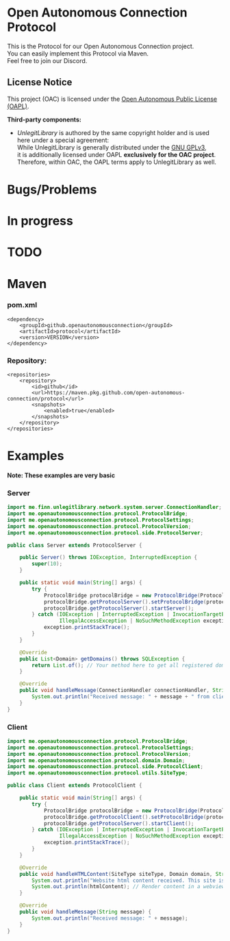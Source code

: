 # Open Autonomous Connection Protocol

This is the Protocol for our Open Autonomous Connection project.<br />
You can easily implement this Protocol via Maven.<br />
Feel free to join our Discord.
<br />

## License Notice

This project (OAC) is licensed under the [Open Autonomous Public License (OAPL)](https://github.com/Open-Autonomous-Connection/OAPL/blob/main/LICENSE).

**Third-party components:**
- *UnlegitLibrary* is authored by the same copyright holder and is used here under a special agreement:  
  While UnlegitLibrary is generally distributed under the [GNU GPLv3](https://github.com/UnlegitDqrk/UnlegitLibrary/blob/master/LICENSE),  
  it is additionally licensed under OAPL **exclusively for the OAC project**.  
  Therefore, within OAC, the OAPL terms apply to UnlegitLibrary as well.

# Bugs/Problems
# In progress
# TODO

# Maven
### pom.xml
```
<dependency>
    <groupId>github.openautonomousconnection</groupId>
    <artifactId>protocol</artifactId>
    <version>VERSION</version>
</dependency>
```

### Repository:
```
<repositories>
    <repository>
        <id>github</id>
        <url>https://maven.pkg.github.com/open-autonomous-connection/protocol</url>
        <snapshots>
            <enabled>true</enabled>
        </snapshots>
    </repository>
</repositories>
```

# Examples
#### Note: These examples are very basic
### Server

```java
import me.finn.unlegitlibrary.network.system.server.ConnectionHandler;
import me.openautonomousconnection.protocol.ProtocolBridge;
import me.openautonomousconnection.protocol.ProtocolSettings;
import me.openautonomousconnection.protocol.ProtocolVersion;
import me.openautonomousconnection.protocol.side.ProtocolServer;

public class Server extends ProtocolServer {

    public Server() throws IOException, InterruptedException {
        super(10);
    }

    public static void main(String[] args) {
        try {
            ProtocolBridge protocolBridge = new ProtocolBridge(ProtocolVersion.PV_1_0_0, new ProtocolSettings(), new Server());
            protocolBridge.getProtocolServer().setProtocolBridge(protocolBridge);
            protocolBridge.getProtocolServer().startServer();
        } catch (IOException | InterruptedException | InvocationTargetException | InstantiationException |
                 IllegalAccessException | NoSuchMethodException exception) {
            exception.printStackTrace();
        }
    }

    @Override
    public List<Domain> getDomains() throws SQLException {
        return List.of(); // Your method here to get all registered domains
    }

    @Override
    public void handleMessage(ConnectionHandler connectionHandler, String message) {
        System.out.println("Received message: " + message + " from client: " + connectionHandler.getClientID());
    }
}
```
### Client

```java
import me.openautonomousconnection.protocol.ProtocolBridge;
import me.openautonomousconnection.protocol.ProtocolSettings;
import me.openautonomousconnection.protocol.ProtocolVersion;
import me.openautonomousconnection.protocol.domain.Domain;
import me.openautonomousconnection.protocol.side.ProtocolClient;
import me.openautonomousconnection.protocol.utils.SiteType;

public class Client extends ProtocolClient {

    public static void main(String[] args) {
        try {
            ProtocolBridge protocolBridge = new ProtocolBridge(ProtocolVersion.PV_1_0_0, new ProtocolSettings(), new Client());
            protocolBridge.getProtocolClient().setProtocolBridge(protocolBridge);
            protocolBridge.getProtocolServer().startClient();
        } catch (IOException | InterruptedException | InvocationTargetException | InstantiationException |
                 IllegalAccessException | NoSuchMethodException exception) {
            exception.printStackTrace();
        }
    }

    @Override
    public void handleHTMLContent(SiteType siteType, Domain domain, String htmlContent) {
        System.out.println("Website html content received. This site is " + siteType.name);
        System.out.println(htmlContent); // Render content in a webview for example
    }

    @Override
    public void handleMessage(String message) {
        System.out.println("Received message: " + message);
    }
}
```

